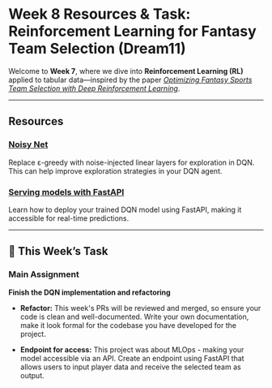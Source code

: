 # Week 8 Resources & Task: Reinforcement Learning for Fantasy Team Selection (Dream11)

Welcome to **Week 7**, where we dive into **Reinforcement Learning (RL)** applied to tabular data—inspired by the paper [_Optimizing Fantasy Sports Team Selection with Deep Reinforcement Learning_](https://arxiv.org/html/2412.19215v1).

---

## Resources

### [Noisy Net](https://github.com/Kaixhin/NoisyNet-A3C)
Replace ε-greedy with noise-injected linear layers for exploration in DQN. This can help improve exploration strategies in your DQN agent.

### [Serving models with FastAPI](https://medium.com/@kevinnjagi83/deploying-machine-learning-models-using-fastapi-0389c576d8f1)
Learn how to deploy your trained DQN model using FastAPI, making it accessible for real-time predictions.


---

## 📝 This Week’s Task

### Main Assignment

**Finish the DQN implementation and refactoring**

- **Refactor:** This week's PRs will be reviewed and merged, so ensure your code is clean and well-documented. Write your own documentation, make it look formal for the codebase you have developed for the project.

- **Endpoint for access:**  This project was about MLOps - making your model accessible via an API. Create an endpoint using FastAPI that allows users to input player data and receive the selected team as output.


